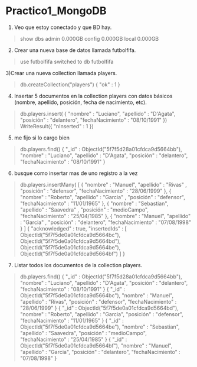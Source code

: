 # Practico1_MongoDB
1) Veo que estoy conectado y que BD hay.
> show dbs
admin   0.000GB
config  0.000GB
local   0.000GB

2) Crear una nueva base de datos llamada futbolfifa.
> use futbolfifa
switched to db futbolfifa

3)Crear una nueva collection llamada players.
> db.createCollection("players")
{ "ok" : 1 }

4) Insertar 5 documentos en la collection players con datos básicos (nombre, apellido, posición, fecha de nacimiento, etc).
> db.players.insert(
                    { "nombre" : "Luciano",
                      "apellido" : "D'Agata",
                      "posición" : "delantero",
                      "fechaNacimiento" : "08/10/1991"
                      })
WriteResult({ "nInserted" : 1 })

5) me fijo si lo cargo bien
> db.players.find()
{ "_id" : ObjectId("5f7f5d28a01cfdca9d5664bb"), 
  "nombre" : "Luciano", 
  "apellido" : "D'Agata", 
  "posición" : "delantero", 
  "fechaNacimiento" : "08/10/1991" }
  
6) busque como insertar mas de uno registro a la vez
> db.players.insertMany(
[
    {
        "nombre" : "Manuel",
        "apellido" : "Rivas" ,
        "posición" : "defensor", 
        "fechaNacimiento" : "28/06/1999"
    },
    {
        "nombre" : "Roberto",
        "apellido" : "Garcia" ,
        "posición" : "defensor", 
        "fechaNacimiento" : "11/01/1965"
    },
    {
        "nombre" : "Sebastian",
        "apellido" : "Saavedra" ,
        "posición" : "medioCampo", 
        "fechaNacimiento" : "25/04/1985"
    },
    {
        "nombre" : "Manuel",
        "apellido" : "Garcia" ,
        "posición" : "delantero", 
        "fechaNacimiento" : "07/08/1998"
    }
]
{
  "acknowledged" : true,
  "insertedIds" : [
          ObjectId("5f7f5de0a01cfdca9d5664bc"),
          ObjectId("5f7f5de0a01cfdca9d5664bd"),
          ObjectId("5f7f5de0a01cfdca9d5664be"),
          ObjectId("5f7f5de0a01cfdca9d5664bf")
  ]
}
>
7) Listar todos los documentos de la collection players.
> db.players.find()
{ "_id" : ObjectId("5f7f5d28a01cfdca9d5664bb"), "nombre" : "Luciano", "apellido" : "D'Agata", "posición" : "delantero", "fechaNacimiento" : "08/10/1991" }
{ "_id" : ObjectId("5f7f5de0a01cfdca9d5664bc"), "nombre" : "Manuel", "apellido" : "Rivas", "posición" : "defensor", "fechaNacimiento" : "28/06/1999" }
{ "_id" : ObjectId("5f7f5de0a01cfdca9d5664bd"), "nombre" : "Roberto", "apellido" : "Garcia", "posición" : "defensor", "fechaNacimiento" : "11/01/1965" }
{ "_id" : ObjectId("5f7f5de0a01cfdca9d5664be"), "nombre" : "Sebastian", "apellido" : "Saavedra", "posición" : "medioCampo", "fechaNacimiento" : "25/04/1985" }
{ "_id" : ObjectId("5f7f5de0a01cfdca9d5664bf"), "nombre" : "Manuel", "apellido" : "Garcia", "posición" : "delantero", "fechaNacimiento" : "07/08/1998" }
